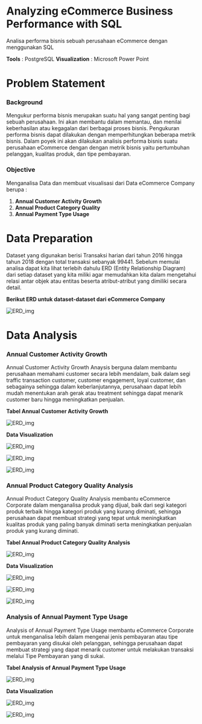 # Analyzing eCommerce Business Performance with SQL
Analisa performa bisnis sebuah perusahaan eCommerce dengan menggunakan SQL

**Tools** : PostgreSQL
**Visualization** : Microsoft Power Point

# Problem Statement
### Background
Mengukur performa bisnis merupakan suatu hal yang sangat penting bagi sebuah perusahaan. Ini akan membantu dalam memantau, dan menilai keberhasilan atau kegagalan dari berbagai proses bisnis. Pengukuran performa bisnis dapat dilakukan dengan memperhitungkan beberapa metrik bisnis. Dalam poyek ini akan dilakukan analisis performa bisnis suatu perusahaan eCommerce dengan dengan metrik bisnis yaitu pertumbuhan pelanggan, kualitas produk, dan tipe pembayaran.

### Objective
Menganalisa Data dan membuat visualisasi dari Data eCommerce Company berupa :

 1. **Annual Customer Activity Growth**
2.  **Annual Product Category Quality**
3.  **Annual Payment Type Usage**

# Data Preparation 
Dataset yang digunakan berisi Transaksi harian dari tahun 2016 hingga tahun 2018 dengan total transaksi sebanyak 99441. Sebelum memulai analisa dapat kita lihat terlebih dahulu ERD (Entity Relationship Diagram) dari setiap dataset yang kita miliki agar memudahkan kita dalam mengetahui relasi antar objek atau entitas beserta atribut-atribut yang dimiliki secara detail.

**Berikut ERD untuk dataset-dataset dari eCommerce Company**

![ERD_img](https://github.com/ikhlasulamala/eCommerce_Business_Performance_SQL/blob/main/ERD-Ecommerce-SQL.png?raw=true)

# Data Analysis
### Annual Customer Activity Growth
Annual Customer Activity Growth Anaysis berguna dalam membantu perusahaan memahami customer secara lebih mendalam, baik dalam segi traffic transaction customer, customer engagement, loyal customer, dan sebagainya sehingga dalam keberlanjutannya, perusahaan dapat lebih mudah menentukan arah gerak atau treatment sehingga dapat menarik customer baru hingga meningkatkan penjualan.

**Tabel Annual Customer Activity Growth**

![ERD_img](https://github.com/ikhlasulamala/eCommerce_Business_Performance_SQL/blob/main/Annual%20Customer%20Activity%20Growth%20Data.png?raw=true)

**Data Visualization**

![ERD_img](https://github.com/ikhlasulamala/eCommerce_Business_Performance_SQL/blob/main/1.A.png?raw=true)

![ERD_img](https://github.com/ikhlasulamala/eCommerce_Business_Performance_SQL/blob/main/1.B.png?raw=true)

![ERD_img](https://github.com/ikhlasulamala/eCommerce_Business_Performance_SQL/blob/main/1.C.png?raw=true)

### Annual Product Category Quality Analysis
Annual Product Category Quality Analysis membantu eCommerce Corporate dalam menganalisa produk yang dijual, baik dari segi kategori produk terbaik hingga kategori produk yang kurang diminati, sehingga perusahaan dapat membuat strategi yang tepat untuk meningkatkan kualitas produk yang paling banyak diminati serta meningkatkan penjualan produk yang kurang diminati.

**Tabel Annual Product Category Quality Analysis**

![ERD_img](https://github.com/ikhlasulamala/eCommerce_Business_Performance_SQL/blob/main/Annual%20Product%20Category%20Analysis.png?raw=true)

**Data Visualization**

![ERD_img](https://github.com/ikhlasulamala/eCommerce_Business_Performance_SQL/blob/main/2.A.png?raw=true)

![ERD_img](https://github.com/ikhlasulamala/eCommerce_Business_Performance_SQL/blob/main/2.B.png?raw=true)

![ERD_img](https://github.com/ikhlasulamala/eCommerce_Business_Performance_SQL/blob/main/2.C.png?raw=true)

### Analysis of Annual Payment Type Usage
Analysis of Annual Payment Type Usage membantu eCommerce Corporate untuk menganalisa lebih dalam mengenai jenis pembayaran atau tipe pembayaran yang disukai oleh pelanggan, sehingga perusahaan dapat membuat strategi yang dapat menarik customer untuk melakukan transaksi melalui Tipe Pembayaran yang di sukai.

**Tabel Analysis of Annual Payment Type Usage**

![ERD_img](https://github.com/ikhlasulamala/eCommerce_Business_Performance_SQL/blob/main/Annual%20Payment%20Type%20Usage%20Analysis.png?raw=true)

**Data Visualization**

![ERD_img](https://github.com/ikhlasulamala/eCommerce_Business_Performance_SQL/blob/main/3.A.png?raw=true)

![ERD_img](https://github.com/ikhlasulamala/eCommerce_Business_Performance_SQL/blob/main/3.B.png?raw=true)


